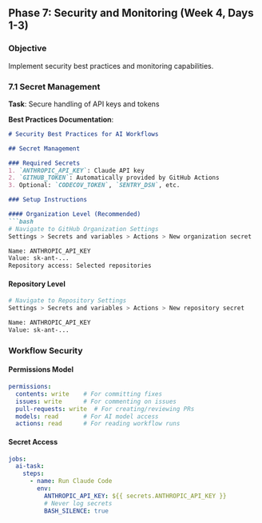 ## Phase 7: Security and Monitoring (Week 4, Days 1-3)

### Objective
Implement security best practices and monitoring capabilities.

### 7.1 Secret Management

**Task**: Secure handling of API keys and tokens

**Best Practices Documentation**:

```markdown
# Security Best Practices for AI Workflows

## Secret Management

### Required Secrets
1. `ANTHROPIC_API_KEY`: Claude API key
2. `GITHUB_TOKEN`: Automatically provided by GitHub Actions
3. Optional: `CODECOV_TOKEN`, `SENTRY_DSN`, etc.

### Setup Instructions

#### Organization Level (Recommended)
```bash
# Navigate to GitHub Organization Settings
Settings > Secrets and variables > Actions > New organization secret

Name: ANTHROPIC_API_KEY
Value: sk-ant-...
Repository access: Selected repositories
```

#### Repository Level
```bash
# Navigate to Repository Settings
Settings > Secrets and variables > Actions > New repository secret

Name: ANTHROPIC_API_KEY
Value: sk-ant-...
```

### Workflow Security

#### Permissions Model
```yaml
permissions:
  contents: write    # For committing fixes
  issues: write      # For commenting on issues
  pull-requests: write  # For creating/reviewing PRs
  models: read       # For AI model access
  actions: read      # For reading workflow runs
```

#### Secret Access
```yaml
jobs:
  ai-task:
    steps:
      - name: Run Claude Code
        env:
          ANTHROPIC_API_KEY: ${{ secrets.ANTHROPIC_API_KEY }}
          # Never log secrets
          BASH_SILENCE: true
```
